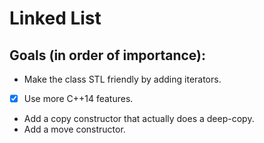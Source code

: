 # Linked List

## Goals (in order of importance):
* Make the class STL friendly by adding iterators.
* [x] Use more C++14 features.
* Add a copy constructor that actually does a deep-copy.
* Add a move constructor.
